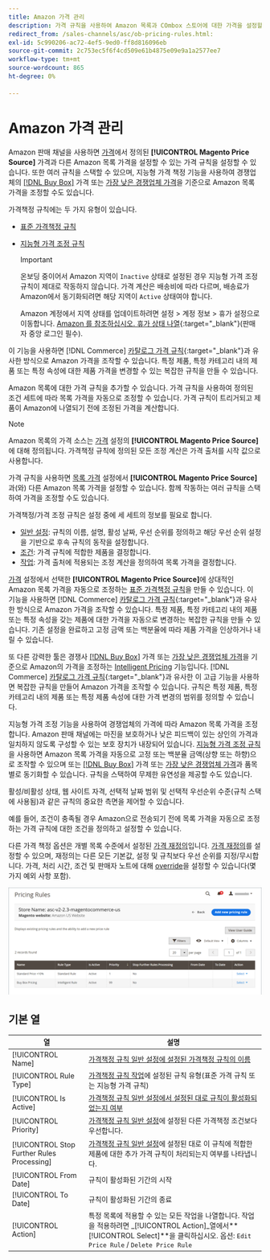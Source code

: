 ```yaml
---
title: Amazon 가격 관리
description: 가격 규칙을 사용하여 Amazon 목록과 COmbox 스토어에 대한 가격을 설정할 수 있습니다.
redirect_from: /sales-channels/asc/ob-pricing-rules.html: 
exl-id: 5c990206-ac72-4ef5-9ed0-ff8d816096eb
source-git-commit: 2c753ec5f6f4cd509e61b4875e09e9a1a2577ee7
workflow-type: tm+mt
source-wordcount: 865
ht-degree: 0%

---
```


# Amazon 가격 관리

Amazon 판매 채널을 사용하면 [가격](./listing-price.md)에서 정의된 **[!UICONTROL Magento Price Source]** 가격과 다른 Amazon 목록 가격을 설정할 수 있는 가격 규칙을 설정할 수 있습니다. 또한 여러 규칙을 스택할 수 있으며, 지능형 가격 책정 기능을 사용하여 경쟁업체의 [[!DNL Buy Box]](./buy-box-competitor-pricing.md) 가격 또는 [가장 낮은 경쟁업체 가격](./lowest-competitor-pricing.md)을 기준으로 Amazon 목록 가격을 조정할 수도 있습니다.

가격책정 규칙에는 두 가지 유형이 있습니다.

- [표준 가격책정 규칙](./standard-price-rules.md)
- [지능형 가격 조정 규칙](./intelligent-repricing-rules.md)

   >[!IMPORTANT]
   >
   >온보딩 중이어서 Amazon 지역이 `Inactive` 상태로 설정된 경우 지능형 가격 조정 규칙이 제대로 작동하지 않습니다. 가격 계산은 배송비에 따라 다르며, 배송료가 Amazon에서 동기화되려면 해당 지역이 `Active` 상태여야 합니다.
   >
   >Amazon 계정에서 지역 상태를 업데이트하려면 설정 > 계정 정보 > 휴가 설정으로 이동합니다. [Amazon 를 참조하십시오. 휴가 상태 나열](https://sellercentral.amazon.com/gp/help/help.html?itemID=200135620){:target=&quot;_blank&quot;}(판매자 중앙 로그인 필수).

이 기능을 사용하면 [!DNL Commerce] [카탈로그 가격 규칙](https://docs.magento.com/user-guide/catalog/pricing.html){:target=&quot;_blank&quot;}과 유사한 방식으로 Amazon 가격을 조작할 수 있습니다. 특정 제품, 특정 카테고리 내의 제품 또는 특정 속성에 대한 제품 가격을 변경할 수 있는 복잡한 규칙을 만들 수 있습니다.

Amazon 목록에 대한 가격 규칙을 추가할 수 있습니다. 가격 규칙을 사용하여 정의된 조건 세트에 따라 목록 가격을 자동으로 조정할 수 있습니다. 가격 규칙이 트리거되고 제품이 Amazon에 나열되기 전에 조정된 가격을 계산합니다.

>[!NOTE]
>
>Amazon 목록의 가격 소스는 [가격](./listing-price.md) 설정의 **[!UICONTROL Magento Price Source]**&#x200B;에 대해 정의됩니다. 가격책정 규칙에 정의된 모든 조정 계산은 가격 출처를 시작 값으로 사용합니다.

가격 규칙을 사용하면 [목록 가격](./listing-price.md) 설정에서 **[!UICONTROL Magento Price Source]**&#x200B;과(와) 다른 Amazon 목록 가격을 설정할 수 있습니다. 함께 작동하는 여러 규칙을 스택하여 가격을 조정할 수도 있습니다.

가격책정/가격 조정 규칙은 설정 중에 세 세트의 정보를 필요로 합니다.

- [일반 설정](./pricing-rule-general-settings.md): 규칙의 이름, 설명, 활성 날짜, 우선 순위를 정의하고 해당 우선 순위 설정을 기반으로 후속 규칙의 동작을 설정합니다.
- [조건](./pricing-rule-conditions.md): 가격 규칙에 적합한 제품을 결정합니다.
- [작업](./pricing-rule-actions.md): 가격 출처에 적용되는 조정 계산을 정의하여 목록 가격을 결정합니다.

[가격](./listing-price.md) 설정에서 선택한 **[!UICONTROL Magento Price Source]**&#x200B;에 상대적인 Amazon 목록 가격을 자동으로 조정하는 [표준 가격책정 규칙](./standard-price-rules.md)을 만들 수 있습니다. 이 기능을 사용하면 [!DNL Commerce] [카탈로그 가격 규칙](https://docs.magento.com/user-guide/marketing/price-rules-catalog.html){:target=&quot;_blank&quot;}과 유사한 방식으로 Amazon 가격을 조작할 수 있습니다. 특정 제품, 특정 카테고리 내의 제품 또는 특정 속성을 갖는 제품에 대한 가격을 자동으로 변경하는 복잡한 규칙을 만들 수 있습니다. 기존 설정을 완료하고 고정 금액 또는 백분율에 따라 제품 가격을 인상하거나 내릴 수 있습니다.

또 다른 강력한 툴은 경쟁사 [[!DNL Buy Box]](./buy-box-competitor-pricing.md) 가격 또는 [가장 낮은 경쟁업체 가격](./lowest-competitor-pricing.md)을 기준으로 Amazon의 가격을 조정하는 [Intelligent Pricing](./intelligent-repricing-rules.md) 기능입니다. [!DNL Commerce] [카탈로그 가격 규칙](https://docs.magento.com/user-guide/marketing/price-rules-catalog.html){:target=&quot;_blank&quot;}과 유사한 이 고급 기능을 사용하면 복잡한 규칙을 만들어 Amazon 가격을 조작할 수 있습니다. 규칙은 특정 제품, 특정 카테고리 내의 제품 또는 특정 제품 속성에 대한 가격 변경의 범위를 정의할 수 있습니다.

지능형 가격 조정 기능을 사용하여 경쟁업체의 가격에 따라 Amazon 목록 가격을 조정합니다. Amazon 판매 채널에는 마진을 보호하거나 낮은 피드백이 있는 상인의 가격과 일치하지 않도록 구성할 수 있는 보호 장치가 내장되어 있습니다. [지능형 가격 조정 규칙](./intelligent-repricing-rules.md)을 사용하면 Amazon 목록 가격을 자동으로 고정 또는 백분율 금액(상향 또는 하향)으로 조작할 수 있으며 또는 [[!DNL Buy Box]](./buy-box-competitor-pricing.md) 가격 또는 [가장 낮은 경쟁업체 가격](./lowest-competitor-pricing.md)과 품목별로 동기화할 수 있습니다. 규칙을 스택하여 무제한 유연성을 제공할 수도 있습니다.

활성/비활성 상태, 웹 사이트 자격, 선택적 날짜 범위 및 선택적 우선순위 수준(규칙 스택에 사용됨)과 같은 규칙의 중요한 측면을 제어할 수 있습니다.

예를 들어, 조건이 충족될 경우 Amazon으로 전송되기 전에 목록 가격을 자동으로 조정하는 가격 규칙에 대한 조건을 정의하고 설정할 수 있습니다.

다른 가격 책정 옵션은 개별 목록 수준에서 설정된 [가격 재정의](./overrides.md)입니다. [가격 재정의](./overrides.md)를 설정할 수 있으며, 재정의는 다른 모든 기본값, 설정 및 규칙보다 우선 순위를 지정/무시합니다. 가격, 처리 시간, 조건 및 판매자 노트에 대해 [override](./overrides.md)을 설정할 수 있습니다(몇 가지 예외 사항 포함).

![가격 규칙](assets/amazon-pricing-rules.png)

## 기본 열

| 열 | 설명 |
|---|---|
| [!UICONTROL Name] | [가격책정 규칙 일반 설정에 설정된 가격책정 규칙의 이름](./pricing-rule-general-settings.md) |
| [!UICONTROL Rule Type] | [가격책정 규칙 작업](./pricing-rule-actions.md)에 설정된 규칙 유형(표준 가격 규칙 또는 지능형 가격 규칙) |
| [!UICONTROL Is Active] | [가격책정 규칙 일반 설정에서 설정된 대로 규칙이 활성화되었는지 여부](./pricing-rule-general-settings.md) |
| [!UICONTROL Priority] | [가격책정 규칙 일반 설정](./pricing-rule-general-settings.md)에 설정된 다른 가격책정 조건보다 우선합니다. |
| [!UICONTROL Stop Further Rules Processing] | [가격책정 규칙 일반 설정](./pricing-rule-general-settings.md)에 설정된 대로 이 규칙에 적합한 제품에 대한 추가 가격 규칙이 처리되는지 여부를 나타냅니다. |
| [!UICONTROL From Date] | 규칙이 활성화된 기간의 시작 |
| [!UICONTROL To Date] | 규칙이 활성화된 기간의 종료 |
| [!UICONTROL Action] | 특정 목록에 적용할 수 있는 모든 작업을 나열합니다. 작업을 적용하려면 _[!UICONTROL Action]_열에서&#x200B;**[!UICONTROL Select]**을 클릭하십시오. 옵션: `Edit Price Rule` / `Delete Price Rule` |
